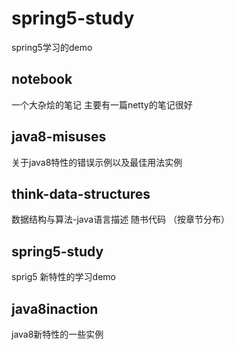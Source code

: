 # spring5-study
spring5学习的demo

## notebook

一个大杂烩的笔记   主要有一篇netty的笔记很好

## java8-misuses 

关于java8特性的错误示例以及最佳用法实例

## think-data-structures

数据结构与算法-java语言描述  随书代码 （按章节分布）

## spring5-study

sprig5 新特性的学习demo

## java8inaction

java8新特性的一些实例

